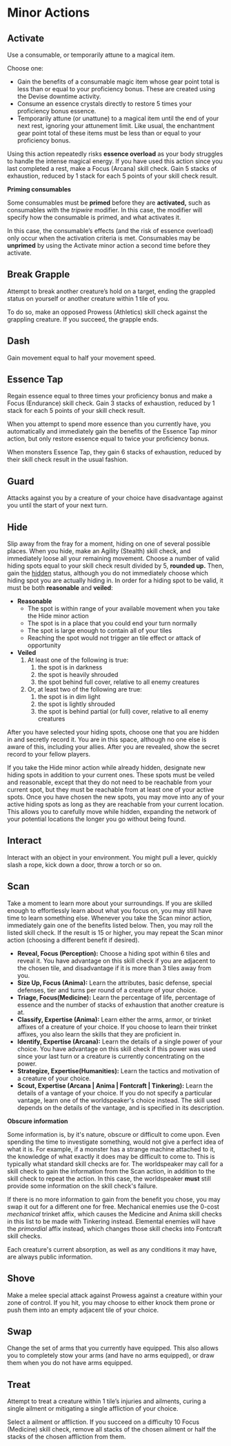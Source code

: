 # Minor Actions

## Activate

Use a consumable, or temporarily attune to a magical item.

Choose one:

- Gain the benefits of a consumable magic item whose gear point total is less than or equal to your proficiency bonus. These are created using the Devise downtime activity.
- Consume an essence crystals directly to restore 5 times your proficiency bonus essence.
- Temporarily attune (or unattune) to a magical item until the end of your next rest, ignoring your attunement limit. Like usual, the enchantment gear point total of these items must be less than or equal to your proficiency bonus.

Using this action repeatedly risks **essence overload** as your body struggles to handle the intense magical energy. If you have used this action since you last completed a rest, make a Focus (Arcana) skill check. Gain 5 stacks of exhaustion, reduced by 1 stack for each 5 points of your skill check result.

<div class="infobox">

**Priming consumables**

Some consumables must be **primed** before they are **activated,** such as consumables with the _tripwire_ modifier. In this case, the modifier will specify how the consumable is primed, and what activates it.

In this case, the consumable’s effects (and the risk of essence overload) only occur when the activation criteria is met. Consumables may be **unprimed** by using the Activate minor action a second time before they activate.

</div>

## Break Grapple

Attempt to break another creature’s hold on a target, ending the grappled status on yourself or another creature within 1 tile of you.

To do so, make an opposed Prowess (Athletics) skill check against the grappling creature. If you succeed, the grapple ends.

## Dash

Gain movement equal to half your movement speed.

## Essence Tap

Regain essence equal to three times your proficiency bonus and make a Focus (Endurance) skill check. Gain 3 stacks of exhaustion, reduced by 1 stack for each 5 points of your skill check result.

When you attempt to spend more essence than you currently have, you automatically and immediately gain the benefits of the Essence Tap minor action, but only restore essence equal to twice your proficiency bonus.

When monsters Essence Tap, they gain 6 stacks of exhaustion, reduced by their skill check result in the usual fashion.

## Guard

Attacks against you by a creature of your choice have disadvantage against you until the start of your next turn.

## Hide

Slip away from the fray for a moment, hiding on one of several possible places. When you hide, make an Agility (Stealth) skill check, and immediately loose all your remaining movement. Choose a number of valid hiding spots equal to your skill check result divided by 5, **rounded up.** Then, gain the [hidden](rules/conditions/statuses?id=hidden) status, although you do not immediately choose which hiding spot you are actually hiding in. In order for a hiding spot to be valid, it must be both **reasonable** and **veiled**:

- **Reasonable**
  - The spot is within range of your available movement when you take the Hide minor action
  - The spot is in a place that you could end your turn normally
  - The spot is large enough to contain all of your tiles
  - Reaching the spot would not trigger an tile effect or attack of opportunity
- **Veiled**
  1. At least one of the following is true:
     1. the spot is in darkness
     2. the spot is heavily shrouded
     3. the spot behind full cover, relative to all enemy creatures
  2. Or, at least two of the following are true:
     1. the spot is in dim light
     2. the spot is lightly shrouded
     3. the spot is behind partial (or full) cover, relative to all enemy creatures

After you have selected your hiding spots, choose one that you are hidden in and secretly record it. You are in this space, although no one else is aware of this, including your allies. After you are revealed, show the secret record to your fellow players.

If you take the Hide minor action while already hidden, designate new hiding spots in addition to your current ones. These spots must be veiled and reasonable, except that they do not need to be reachable from your current spot, but they must be reachable from at least one of your active spots. Once you have chosen the new spots, you may move into any of your active hiding spots as long as they are reachable from your current location. This allows you to carefully move while hidden, expanding the network of your potential locations the longer you go without being found.

## Interact

Interact with an object in your environment. You might pull a lever, quickly slash a rope, kick down a door, throw a torch or so on.

## Scan

Take a moment to learn more about your surroundings. If you are skilled enough to effortlessly learn about what you focus on, you may still have time to learn something else. Whenever you take the Scan minor action, immediately gain one of the benefits listed below. Then, you may roll the listed skill check. If the result is 15 or higher, you may repeat the Scan minor action (choosing a different benefit if desired).

- **Reveal, Focus (Perception):** Choose a hiding spot within 6 tiles and reveal it. You have advantage on this skill check if you are adjacent to the chosen tile, and disadvantage if it is more than 3 tiles away from you.
- **Size Up, Focus (Anima):** Learn the attributes, basic defense, special defenses, tier and turns per round of a creature of your choice.
- **Triage, Focus(Medicine):** Learn the percentage of life, percentage of essence and the number of stacks of exhaustion that another creature is at.
- **Classify, Expertise (Anima):** Learn either the arms, armor, or trinket affixes of a creature of your choice. If you choose to learn their trinket affixes, you also learn the skills that they are proficient in.
- **Identify, Expertise (Arcana):** Learn the details of a single power of your choice. You have advantage on this skill check if this power was used since your last turn or a creature is currently concentrating on the power.
- **Strategize, Expertise(Humanities):** Learn the tactics and motivation of a creature of your choice.
- **Scout, Expertise (Arcana | Anima | Fontcraft | Tinkering):** Learn the details of a vantage of your choice. If you do not specify a particular vantage, learn one of the worldspeaker's choice instead. The skill used depends on the details of the vantage, and is specified in its description.

<div class="infobox">

**Obscure information**

Some information is, by it's nature, obscure or difficult to come upon. Even spending the time to investigate something, would not give a perfect idea of what it is. For example, if a monster has a strange machine attached to it, the knowledge of what exactly it does may be difficult to come to. This is typically what standard skill checks are for. The worldspeaker may call for a skill check to gain the information from the Scan action, in addition to the skill check to repeat the action. In this case, the worldspeaker **must** still provide some information on the skill check's failure.

</div>

If there is no more information to gain from the benefit you chose, you may swap it out for a different one for free. Mechanical enemies use the 0-cost _mechanical_ trinket affix, which causes the Medicine and Anima skill checks in this list to be made with Tinkering instead. Elemental enemies will have the _primordial_ affix instead, which changes those skill checks into Fontcraft skill checks.

Each creature's current absorption, as well as any conditions it may have, are always public information.

## Shove

Make a melee special attack against Prowess against a creature within your zone of control. If you hit, you may choose to either knock them prone or push them into an empty adjacent tile of your choice.

## Swap

Change the set of arms that you currently have equipped. This also allows you to completely stow your arms (and have no arms equipped), or draw them when you do not have arms equipped.

## Treat

Attempt to treat a creature within 1 tile’s injuries and ailments, curing a single ailment or mitigating a single affliction of your choice.

Select a ailment or affliction. If you succeed on a difficulty 10 Focus (Medicine) skill check, remove all stacks of the chosen ailment or half the stacks of the chosen affliction from them.
